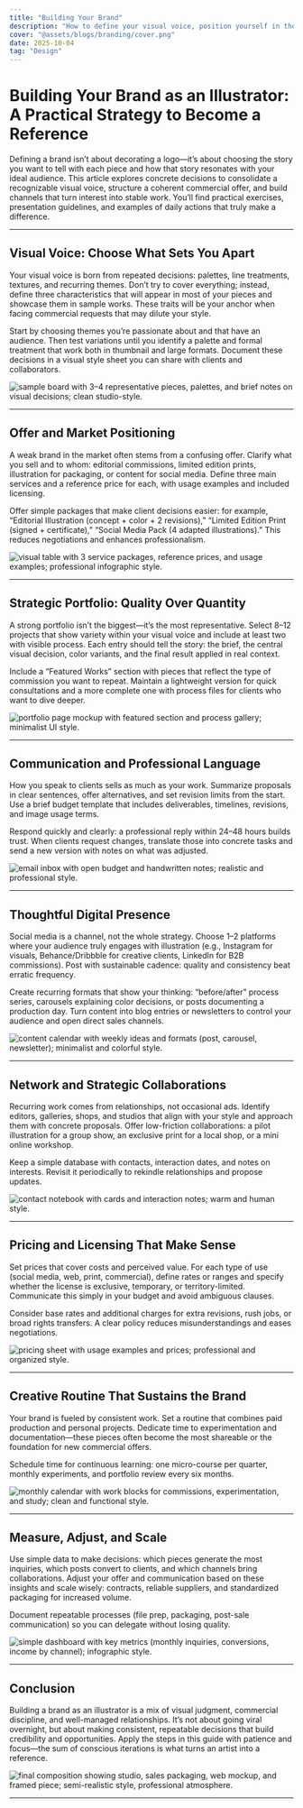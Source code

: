 ```yaml
---
title: "Building Your Brand"
description: "How to define your visual voice, position yourself in the market, and turn projects into recurring opportunities."
cover: "@assets/blogs/branding/cover.png"
date: 2025-10-04
tag: "Design"
---
```


# Building Your Brand as an Illustrator: A Practical Strategy to Become a Reference

Defining a brand isn’t about decorating a logo—it’s about choosing the story you want to tell with each piece and how that story resonates with your ideal audience. This article explores concrete decisions to consolidate a recognizable visual voice, structure a coherent commercial offer, and build channels that turn interest into stable work. You’ll find practical exercises, presentation guidelines, and examples of daily actions that truly make a difference.

---

## Visual Voice: Choose What Sets You Apart

Your visual voice is born from repeated decisions: palettes, line treatments, textures, and recurring themes. Don’t try to cover everything; instead, define three characteristics that will appear in most of your pieces and showcase them in sample works. These traits will be your anchor when facing commercial requests that may dilute your style.

Start by choosing themes you’re passionate about and that have an audience. Then test variations until you identify a palette and formal treatment that work both in thumbnail and large formats. Document these decisions in a visual style sheet you can share with clients and collaborators.

![sample board with 3–4 representative pieces, palettes, and brief notes on visual decisions; clean studio-style.](/src/assets/blogs/branding/1.png)

---

## Offer and Market Positioning

A weak brand in the market often stems from a confusing offer. Clarify what you sell and to whom: editorial commissions, limited edition prints, illustration for packaging, or content for social media. Define three main services and a reference price for each, with usage examples and included licensing.

Offer simple packages that make client decisions easier: for example, “Editorial Illustration (concept + color + 2 revisions),” “Limited Edition Print (signed + certificate),” “Social Media Pack (4 adapted illustrations).” This reduces negotiations and enhances professionalism.

![visual table with 3 service packages, reference prices, and usage examples; professional infographic style.](/src/assets/blogs/branding/2.png)

---

## Strategic Portfolio: Quality Over Quantity

A strong portfolio isn’t the biggest—it’s the most representative. Select 8–12 projects that show variety within your visual voice and include at least two with visible process. Each entry should tell the story: the brief, the central visual decision, color variants, and the final result applied in real context.

Include a “Featured Works” section with pieces that reflect the type of commission you want to repeat. Maintain a lightweight version for quick consultations and a more complete one with process files for clients who want to dive deeper.

![portfolio page mockup with featured section and process gallery; minimalist UI style.](/src/assets/blogs/branding/3.png)

---

## Communication and Professional Language

How you speak to clients sells as much as your work. Summarize proposals in clear sentences, offer alternatives, and set revision limits from the start. Use a brief budget template that includes deliverables, timelines, revisions, and image usage terms.

Respond quickly and clearly: a professional reply within 24–48 hours builds trust. When clients request changes, translate those into concrete tasks and send a new version with notes on what was adjusted.

![email inbox with open budget and handwritten notes; realistic and professional style.](/src/assets/blogs/branding/4.png)

---

## Thoughtful Digital Presence

Social media is a channel, not the whole strategy. Choose 1–2 platforms where your audience truly engages with illustration (e.g., Instagram for visuals, Behance/Dribbble for creative clients, LinkedIn for B2B commissions). Post with sustainable cadence: quality and consistency beat erratic frequency.

Create recurring formats that show your thinking: “before/after” process series, carousels explaining color decisions, or posts documenting a production day. Turn content into blog entries or newsletters to control your audience and open direct sales channels.

![content calendar with weekly ideas and formats (post, carousel, newsletter); minimalist and colorful style.](/src/assets/blogs/branding/5.png)

---

## Network and Strategic Collaborations

Recurring work comes from relationships, not occasional ads. Identify editors, galleries, shops, and studios that align with your style and approach them with concrete proposals. Offer low-friction collaborations: a pilot illustration for a group show, an exclusive print for a local shop, or a mini online workshop.

Keep a simple database with contacts, interaction dates, and notes on interests. Revisit it periodically to rekindle relationships and propose updates.

![contact notebook with cards and interaction notes; warm and human style.](/src/assets/blogs/branding/6.png)

---

## Pricing and Licensing That Make Sense

Set prices that cover costs and perceived value. For each type of use (social media, web, print, commercial), define rates or ranges and specify whether the license is exclusive, temporary, or territory-limited. Communicate this simply in your budget and avoid ambiguous clauses.

Consider base rates and additional charges for extra revisions, rush jobs, or broad rights transfers. A clear policy reduces misunderstandings and eases negotiations.

![pricing sheet with usage examples and prices; professional and organized style.](/src/assets/blogs/branding/7.png)

---

## Creative Routine That Sustains the Brand

Your brand is fueled by consistent work. Set a routine that combines paid production and personal projects. Dedicate time to experimentation and documentation—these pieces often become the most shareable or the foundation for new commercial offers.

Schedule time for continuous learning: one micro-course per quarter, monthly experiments, and portfolio review every six months.

![monthly calendar with work blocks for commissions, experimentation, and study; clean and functional style.](/src/assets/blogs/branding/8.png)

---

## Measure, Adjust, and Scale

Use simple data to make decisions: which pieces generate the most inquiries, which posts convert to clients, and which channels bring collaborations. Adjust your offer and communication based on these insights and scale wisely: contracts, reliable suppliers, and standardized packaging for increased volume.

Document repeatable processes (file prep, packaging, post-sale communication) so you can delegate without losing quality.

![simple dashboard with key metrics (monthly inquiries, conversions, income by channel); infographic style.](/src/assets/blogs/branding/9.png)

---

## Conclusion

Building a brand as an illustrator is a mix of visual judgment, commercial discipline, and well-managed relationships. It’s not about going viral overnight, but about making consistent, repeatable decisions that build credibility and opportunities. Apply the steps in this guide with patience and focus—the sum of conscious iterations is what turns an artist into a reference.

![final composition showing studio, sales packaging, web mockup, and framed piece; semi-realistic style, professional atmosphere.](/src/assets/blogs/branding/10.png)

---
